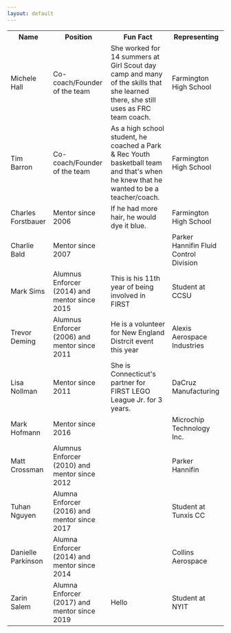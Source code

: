 ```yaml
---
layout: default
---
```

<link rel="stylesheet" type="text/css" media="all" href="/assets/css/coaches.css"/>

<html>
<table>
        <tr>
            <th>Name</th>
            <th>Position</th>
            <th>Fun Fact</th>
            <th>Representing</th>
        </tr>
        <tr>
            <td>Michele Hall</td>
            <td>Co-coach/Founder of the team</td>
            <td>She worked for 14 summers at Girl Scout day camp and many of the skills that she learned there, she still uses as FRC team coach.</td>
            <td>Farmington High School</td> 
        </tr>
        <tr>
            <td>Tim Barron</td>
            <td>Co-coach/Founder of the team</td>
            <td>As a high school student, he coached a Park & Rec Youth basketball team and that's when he knew that he wanted to be a teacher/coach.</td> <!--Fun fact about Mr. Barron-->
            <td>Farmington High School</td>
        </tr>
        <tr>
            <td>Charles Forstbauer</td>
            <td>Mentor since 2006</td>
            <td>If he had more hair, he would dye it blue. </td>
            <td>Farmington High School</td>
        </tr>
        <tr>
            <td>Charlie Bald</td>
            <td>Mentor since 2007</td>
            <td></td> <!--Fun fact about Mr. Bald-->
            <td>Parker Hannifin Fluid Control Division</td>
        </tr>
        <tr>
            <td>Mark Sims</td>
            <td>Alumnus Enforcer (2014) and mentor since 2015</td>
            <td>This is his 11th year of being involved in FIRST</td> <!--Fun fact about Mark-->
            <td>Student at CCSU</td>
        </tr>
        <tr>
            <td>Trevor Deming</td>
            <td>Alumnus Enforcer (2006) and mentor since 2011</td>
            <td>He is a volunteer for New England Distrcit event this year</td>
            <td>Alexis Aerospace Industries</td>
        </tr>
        <tr>
            <td>Lisa Nollman</td>
            <td>Mentor since 2011</td>
            <td>She is Connecticut's partner for FIRST LEGO League Jr. for 3 years.</td> <!--Fun fact about Mrs. Nollman-->
            <td>DaCruz Manufacturing</td> <!--Where she works-->
        </tr>
        <tr>
            <td>Mark Hofmann</td>
            <td>Mentor since 2016</td>
            <td></td>
            <td>Microchip Technology Inc.</td>
        </tr>
        <tr>
            <td>Matt Crossman</td>
            <td>Alumnus Enforcer (2010) and mentor since 2012</td>
            <td></td>
            <td>Parker Hannifin</td>
        </tr>
        <tr>
            <td>Tuhan Nguyen</td>
            <td>Alumna Enforcer (2016) and mentor since 2017</td>
            <td></td>
            <td>Student at Tunxis CC</td>
         </tr>
        <tr>
            <td>Danielle Parkinson</td>
            <td>Alumna Enforcer (2014) and mentor since 2014</td>
            <td></td>
            <td>Collins Aerospace</td>
        </tr>
        <tr> 
            <td>Zarin Salem</td>
            <td>Alumna Enforcer (2017) and mentor since 2019</td>
            <td>Hello</td>
            <td>Student at NYIT</td>
        </tr>
    </table>
</html>